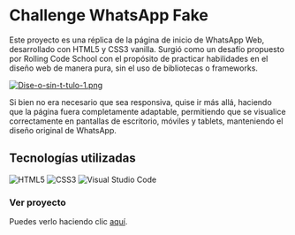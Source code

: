 # Challenge WhatsApp Fake

Este proyecto es una réplica de la página de inicio de WhatsApp Web, desarrollado con HTML5 y CSS3 vanilla. Surgió como un desafío propuesto por Rolling Code School con el propósito de practicar habilidades en el diseño web de manera pura, sin el uso de bibliotecas o frameworks.

[![Dise-o-sin-t-tulo-1.png](https://i.postimg.cc/283LS8qL/Dise-o-sin-t-tulo-1.png)](https://postimg.cc/3d5xLhF3)

Si bien no era necesario que sea responsiva, quise ir más allá, haciendo que la página fuera completamente adaptable, permitiendo que se visualice correctamente en pantallas de escritorio, móviles y tablets, manteniendo el diseño original de WhatsApp.

## Tecnologías utilizadas
![HTML5](https://img.shields.io/badge/HTML5-E34F26?style=for-the-badge&logo=html5&logoColor=white) ![CSS3](https://img.shields.io/badge/CSS3-1572B6?style=for-the-badge&logo=css3&logoColor=white) ![Visual Studio Code](https://img.shields.io/badge/Visual_Studio_Code-007ACC?style=for-the-badge&logo=visual-studio-code&logoColor=white)

### Ver proyecto

Puedes verlo haciendo clic [aquí](https://web-whatsapp-fake.netlify.app/).


